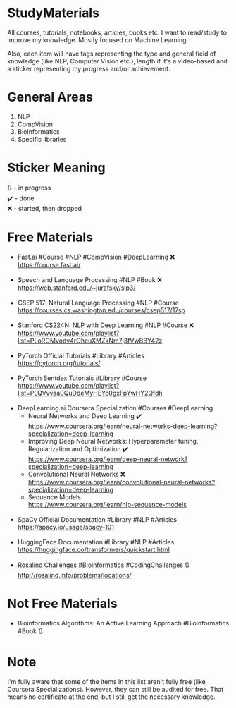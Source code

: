 # StudyMaterials
All courses, tutorials, notebooks, articles, books etc. I want to read/study to improve my knowledge. Mostly focused on Machine Learning.

Also, each item will have tags representing the type and general field of knowledge (like NLP, Computer Vision etc.), length if it's a video-based and a sticker representing my progress and/or achievement.

# General Areas
1. NLP
2. CompVision
3. Bioinformatics
4. Specific libraries

# Sticker Meaning
:arrows_clockwise: - in progress<br>
:heavy_check_mark: - done<br>
:x: - started, then dropped<br>

# Free Materials
- Fast.ai #Course #NLP #CompVision #DeepLearning :x: <br>
  https://course.fast.ai/<br><br>
- Speech and Language Processing #NLP #Book :x: <br>
  https://web.stanford.edu/~jurafsky/slp3/<br><br>
- CSEP 517: Natural Language Processing #NLP #Course<br>
  https://courses.cs.washington.edu/courses/csep517/17sp<br><br>
- Stanford CS224N: NLP with Deep Learning #NLP #Course :x: <br>
  https://www.youtube.com/playlist?list=PLoROMvodv4rOhcuXMZkNm7j3fVwBBY42z<br><br>
- PyTorch Official Tutorials #Library #Articles<br>
  https://pytorch.org/tutorials/<br><br>
- PyTorch Sentdex Tutorials #Library #Course<br>
  https://www.youtube.com/playlist?list=PLQVvvaa0QuDdeMyHEYc0gxFpYwHY2Qfdh<br><br>
- DeepLearning.ai Coursera Specialization #Courses #DeepLearning
  - Neural Networks and Deep Learning :heavy_check_mark: <br>
    https://www.coursera.org/learn/neural-networks-deep-learning?specialization=deep-learning
  - Improving Deep Neural Networks: Hyperparameter tuning, Regularization and Optimization :heavy_check_mark:<br>
    https://www.coursera.org/learn/deep-neural-network?specialization=deep-learning
  - Convolutional Neural Networks :x: <br>
    https://www.coursera.org/learn/convolutional-neural-networks?specialization=deep-learning
  - Sequence Models<br>
    https://www.coursera.org/learn/nlp-sequence-models<br><br>
- SpaCy Official Documentation #Library #NLP #Articles<br>
  https://spacy.io/usage/spacy-101<br><br>
- HuggingFace Documentation #Library #NLP #Articles<br>
  https://huggingface.co/transformers/quickstart.html<br><br>
- Rosalind Challenges #Bioinformatics #CodingChallenges :arrows_clockwise: <br>
  http://rosalind.info/problems/locations/


# Not Free Materials
- Bioinformatics Algorithms: An Active Learning Approach #Bioinformatics #Book :arrows_clockwise: 

# Note
I'm fully aware that some of the items in this list aren't fully free (like Coursera Specializations). However, they can still be audited for free. That means no certificate at the end, but I still get the necessary knowledge.

